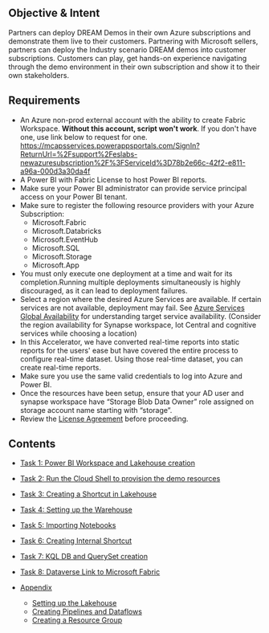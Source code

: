 ## Objective & Intent
Partners can deploy DREAM Demos in their own Azure subscriptions and demonstrate them live to their customers. 
Partnering with Microsoft sellers, partners can deploy the Industry scenario DREAM demos into customer subscriptions. 
Customers can play, get hands-on experience navigating through the demo environment in their own subscription and show it to their own stakeholders.

## Requirements

* An Azure non-prod external account with the ability to create Fabric Workspace. **Without this account, script won't work**. If you don't have one, use link below to request for one.
https://mcapsservices.powerappsportals.com/SignIn?ReturnUrl=%2Fsupport%2Feslabs-newazuresubscription%2F%3FServiceId%3D78b2e66c-42f2-e811-a96a-000d3a30da4f
* A Power BI with Fabric License to host Power BI reports.
* Make sure your Power BI administrator can provide service principal access on your Power BI tenant.
* Make sure to register the following resource providers with your Azure Subscription:
   - Microsoft.Fabric
   - Microsoft.Databricks
   - Microsoft.EventHub
   - Microsoft.SQL
   - Microsoft.Storage
   - Microsoft.App
* You must only execute one deployment at a time and wait for its completion.Running multiple deployments simultaneously is highly discouraged, as it can lead to deployment failures.
* Select a region where the desired Azure Services are available. If certain services are not available, deployment may fail. See [Azure Services Global Availability](https://azure.microsoft.com/en-us/global-infrastructure/services/?products=all) for understanding target service availability. (Consider the region availability for Synapse workspace, Iot Central and cognitive services while choosing a location)
* In this Accelerator, we have converted real-time reports into static reports for the users' ease but have covered the entire process to configure real-time dataset. Using those real-time dataset, you can create real-time reports.
* Make sure you use the same valid credentials to log into Azure and Power BI.
* Once the resources have been setup, ensure that your AD user and synapse workspace have “Storage Blob Data Owner” role assigned on storage account name starting with “storage”.
* Review the [License Agreement](https://github.com/microsoft/Azure-Analytics-and-AI-Engagement/blob/main/CDP-Retail/license.md) before proceeding.
  
## Contents

  - [Task 1: Power BI Workspace and Lakehouse creation](Task1-Power-BI-Workspace-and-Lakehouse-creation.md)
  - [Task 2: Run the Cloud Shell to provision the demo resources](Task2-Run-the-Cloud-Shell-to-provision-the-demo-resources.md)
  - [Task 3: Creating a Shortcut in Lakehouse](Task3-Creating-a-Shortcut-in-Lakehouse.md)
  - [Task 4: Setting up the Warehouse](Task4-Setting-up-the-Warehouse.md)
  - [Task 5: Importing Notebooks](Task5-Importing-Notebooks.md)
  - [Task 6: Creating Internal Shortcut](Task6-Creating-Internal-Shortcut.md)
  - [Task 7: KQL DB and QuerySet creation](Task7-KQL-DB-and-QuerySet-creation.md)
  - [Task 8: Dataverse Link to Microsoft Fabric](Task8-Dataverse-Link.md)

- [Appendix](#appendix)
  - [Setting up the Lakehouse](#setting-up-the-lakehouse)
  - [Creating Pipelines and Dataflows](#creating-pipelines-and-dataflows)
  - [Creating a Resource Group](#creating-a-resource-group)

<!-- /TOC -->





